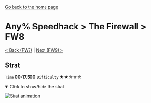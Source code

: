 [Go back to the home page](https://github.com/Doublevil/scbspeedrun)

# Any% Speedhack > The Firewall > FW8

[< Back (FW7)](https://github.com/Doublevil/scbspeedrun/blob/main/levels/any_sh/FW/FW7.md) | [Next (FW9) >](https://github.com/Doublevil/scbspeedrun/blob/main/levels/any_sh/FW/FW9.md)

## Strat

`Time` **00:17.500** `Difficulty` ★★☆☆☆
<details open>
  <summary>Click to show/hide the strat</summary>

  [![Strat animation](https://github.com/Doublevil/scbspeedrun/blob/main/media/levels/FW/FW8_Strat.webp)](https://github.com/Doublevil/scbspeedrun/blob/main/media/levels/FW/FW8_Strat.mp4?raw=true)
</details>
